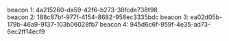 beacon 1: 4a215260-da59-42f6-b273-38fcde738f98  
beacon 2: 188c87bf-977f-4154-8682-958ec3335bdc
beacon 3: ea02d05b-179b-46a9-9137-103b06028fb7
beacon 4: 945d6c6f-959f-4e35-ad73-6ec2ff14ecf9
